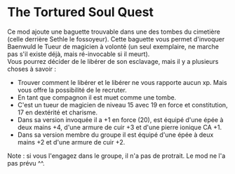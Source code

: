 # The Tortured Soul Quest

Ce mod ajoute une baguette trouvable dans une des tombes du cimetière (celle derrière Sethle le fossoyeur). Cette baguette vous permet d'invoquer Baenwuld le Tueur de magicien à volonté (un seul exemplaire, ne marche pas s'il existe déjà, mais ré-invocable si il meurt).  
Vous pourrez décider de le libérer de son esclavage, mais il y a plusieurs choses à savoir :
- Trouver comment le libérer et le libérer ne vous rapporte aucun xp. Mais vous offre la possibilité de le recruter.
- En tant que compagnon il est muet comme une tombe.
- C'est un tueur de magicien de niveau 15 avec 19 en force et constitution, 17 en dextérité et charisme.
- Dans sa version invoquée il a +1 en force (20), est équipé d'une épée à deux mains +4, d'une armure de cuir +3 et d'une pierre ionique CA +1.
- Dans sa version membre du groupe il est équipé d'une épée à deux mains +2 et d'une armure de cuir +2.

Note : si vous l'engagez dans le groupe, il n'a pas de protrait. Le mod ne l'a pas prévu ^^.

